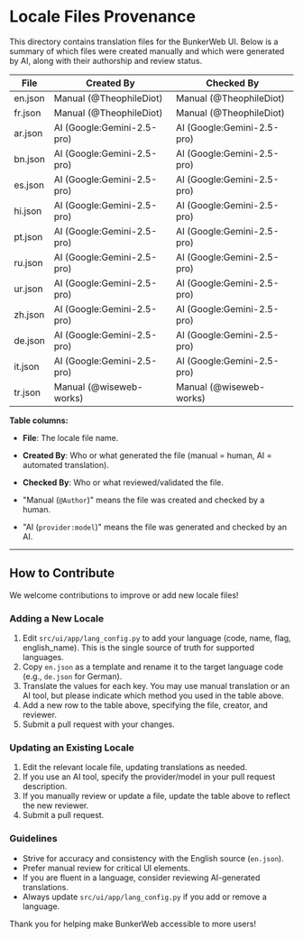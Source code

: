 # Locale Files Provenance

This directory contains translation files for the BunkerWeb UI. Below is a summary of which files were created manually and which were generated by AI, along with their authorship and review status.

| File    | Created By                 | Checked By                 |
| ------- | -------------------------- | -------------------------- |
| en.json | Manual (@TheophileDiot)    | Manual (@TheophileDiot)    |
| fr.json | Manual (@TheophileDiot)    | Manual (@TheophileDiot)    |
| ar.json | AI (Google:Gemini-2.5-pro) | AI (Google:Gemini-2.5-pro) |
| bn.json | AI (Google:Gemini-2.5-pro) | AI (Google:Gemini-2.5-pro) |
| es.json | AI (Google:Gemini-2.5-pro) | AI (Google:Gemini-2.5-pro) |
| hi.json | AI (Google:Gemini-2.5-pro) | AI (Google:Gemini-2.5-pro) |
| pt.json | AI (Google:Gemini-2.5-pro) | AI (Google:Gemini-2.5-pro) |
| ru.json | AI (Google:Gemini-2.5-pro) | AI (Google:Gemini-2.5-pro) |
| ur.json | AI (Google:Gemini-2.5-pro) | AI (Google:Gemini-2.5-pro) |
| zh.json | AI (Google:Gemini-2.5-pro) | AI (Google:Gemini-2.5-pro) |
| de.json | AI (Google:Gemini-2.5-pro) | AI (Google:Gemini-2.5-pro) |
| it.json | AI (Google:Gemini-2.5-pro) | AI (Google:Gemini-2.5-pro) |
| tr.json | Manual (@wiseweb-works)    | Manual (@wiseweb-works)    |

**Table columns:**
- **File**: The locale file name.
- **Created By**: Who or what generated the file (manual = human, AI = automated translation).
- **Checked By**: Who or what reviewed/validated the file.

- "Manual (`@Author`)" means the file was created and checked by a human.
- "AI (`provider:model`)" means the file was generated and checked by an AI.

---

## How to Contribute

We welcome contributions to improve or add new locale files!

### Adding a New Locale
1. Edit `src/ui/app/lang_config.py` to add your language (code, name, flag, english_name). This is the single source of truth for supported languages.
2. Copy `en.json` as a template and rename it to the target language code (e.g., `de.json` for German).
3. Translate the values for each key. You may use manual translation or an AI tool, but please indicate which method you used in the table above.
4. Add a new row to the table above, specifying the file, creator, and reviewer.
5. Submit a pull request with your changes.

### Updating an Existing Locale
1. Edit the relevant locale file, updating translations as needed.
2. If you use an AI tool, specify the provider/model in your pull request description.
3. If you manually review or update a file, update the table above to reflect the new reviewer.
4. Submit a pull request.

### Guidelines
- Strive for accuracy and consistency with the English source (`en.json`).
- Prefer manual review for critical UI elements.
- If you are fluent in a language, consider reviewing AI-generated translations.
- Always update `src/ui/app/lang_config.py` if you add or remove a language.

Thank you for helping make BunkerWeb accessible to more users!
